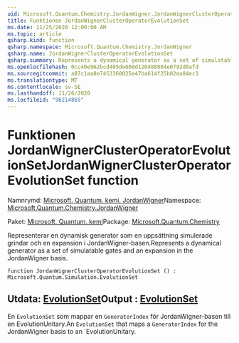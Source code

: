 ```yaml
---
uid: Microsoft.Quantum.Chemistry.JordanWigner.JordanWignerClusterOperatorEvolutionSet
title: Funktionen JordanWignerClusterOperatorEvolutionSet
ms.date: 11/25/2020 12:00:00 AM
ms.topic: article
qsharp.kind: function
qsharp.namespace: Microsoft.Quantum.Chemistry.JordanWigner
qsharp.name: JordanWignerClusterOperatorEvolutionSet
qsharp.summary: Represents a dynamical generator as a set of simulatable gates and an expansion in the JordanWigner basis.
ms.openlocfilehash: 0cc40e962bcd405de608d120488904e0792d0afd
ms.sourcegitcommit: a87c1aa8e7453360025e47ba614f25b02ea84ec3
ms.translationtype: MT
ms.contentlocale: sv-SE
ms.lasthandoff: 11/26/2020
ms.locfileid: "96214865"
---
```

# <a name="jordanwignerclusteroperatorevolutionset-function"></a><span data-ttu-id="7237e-102">Funktionen JordanWignerClusterOperatorEvolutionSet</span><span class="sxs-lookup"><span data-stu-id="7237e-102">JordanWignerClusterOperatorEvolutionSet function</span></span>

<span data-ttu-id="7237e-103">Namnrymd: [Microsoft. Quantum. kemi. JordanWigner](xref:Microsoft.Quantum.Chemistry.JordanWigner)</span><span class="sxs-lookup"><span data-stu-id="7237e-103">Namespace: [Microsoft.Quantum.Chemistry.JordanWigner](xref:Microsoft.Quantum.Chemistry.JordanWigner)</span></span>

<span data-ttu-id="7237e-104">Paket: [Microsoft. Quantum. kemi](https://nuget.org/packages/Microsoft.Quantum.Chemistry)</span><span class="sxs-lookup"><span data-stu-id="7237e-104">Package: [Microsoft.Quantum.Chemistry](https://nuget.org/packages/Microsoft.Quantum.Chemistry)</span></span>


<span data-ttu-id="7237e-105">Representerar en dynamisk generator som en uppsättning simulerade grindar och en expansion i JordanWigner-basen.</span><span class="sxs-lookup"><span data-stu-id="7237e-105">Represents a dynamical generator as a set of simulatable gates and an expansion in the JordanWigner basis.</span></span>

```qsharp
function JordanWignerClusterOperatorEvolutionSet () : Microsoft.Quantum.Simulation.EvolutionSet
```


## <a name="output--evolutionset"></a><span data-ttu-id="7237e-106">Utdata: [EvolutionSet](xref:Microsoft.Quantum.Simulation.EvolutionSet)</span><span class="sxs-lookup"><span data-stu-id="7237e-106">Output : [EvolutionSet](xref:Microsoft.Quantum.Simulation.EvolutionSet)</span></span>

<span data-ttu-id="7237e-107">En `EvolutionSet` som mappar en `GeneratorIndex` för JordanWigner-basen till en EvolutionUnitary.</span><span class="sxs-lookup"><span data-stu-id="7237e-107">An `EvolutionSet` that maps a `GeneratorIndex` for the JordanWigner basis to an \`EvolutionUnitary.</span></span>